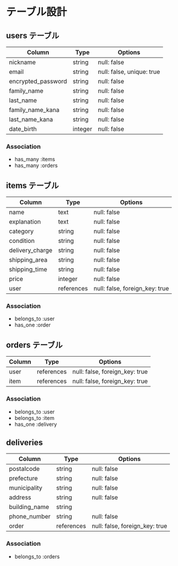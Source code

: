 # テーブル設計

## users テーブル

| Column             | Type     | Options                   |
| ------------------ | -------- | ------------------------- |
| nickname           | string   | null: false                |
| email              | string   | null: false, unique: true |
| encrypted_password | string   | null: false               |
| family_name        | string   | null: false               |
| last_name          | string   | null: false               |
| family_name_kana   | string   | null: false               |
| last_name_kana     | string   | null: false               |
| date_birth         | integer  | null: false               |

### Association

- has_many :items
- has_many :orders

## items テーブル

| Column          | Type       | Options                        |
| --------------- | ---------- | ------------------------------ |
| name            | text       | null: false                    |
| explanation     | text       | null: false                    |
| category        | string     | null: false                    |
| condition       | string     | null: false                    |
| delivery_charge | string     | null: false                    |
| shipping_area   | string     | null: false                    |
| shipping_time   | string     | null: false                    |
| price           | integer    | null: false                    |
| user            | references | null: false, foreign_key: true |

### Association

- belongs_to :user
- has_one :order

## orders テーブル

| Column    | Type       | Options                        |
| --------- | ---------- | ------------------------------ |
| user      | references | null: false, foreign_key: true |
| item      | references | null: false, foreign_key: true |

### Association

- belongs_to :user
- belongs_to :item
- has_one :delivery

## deliveries

| Column        | Type       | Options                        |
| ------------- | ---------- | ------------------------------ |
| postalcode    | string     | null: false                    |
| prefecture    | string     | null: false                    |
| municipality  | string     | null: false                    |
| address       | string     | null: false                    |
| building_name | string     |                                |
| phone_number  | string     | null: false                    |
| order         | references | null: false, foreign_key: true |

### Association

- belongs_to :orders
